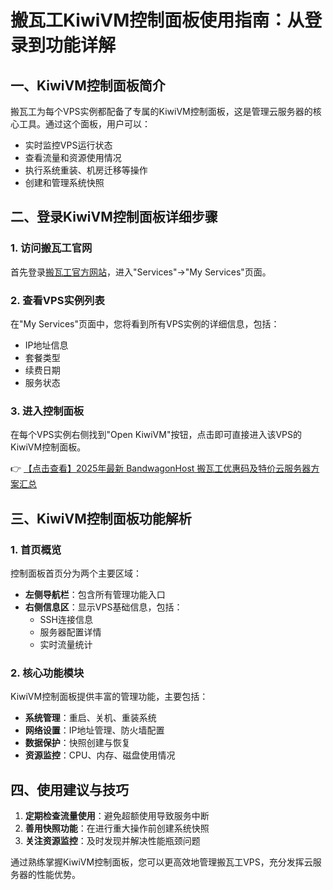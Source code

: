 # 搬瓦工KiwiVM控制面板使用指南：从登录到功能详解

## 一、KiwiVM控制面板简介

搬瓦工为每个VPS实例都配备了专属的KiwiVM控制面板，这是管理云服务器的核心工具。通过这个面板，用户可以：

- 实时监控VPS运行状态
- 查看流量和资源使用情况
- 执行系统重装、机房迁移等操作
- 创建和管理系统快照

## 二、登录KiwiVM控制面板详细步骤

### 1. 访问搬瓦工官网
首先登录[搬瓦工官方网站](https://bit.ly/banwagon)，进入"Services"→"My Services"页面。

### 2. 查看VPS实例列表
在"My Services"页面中，您将看到所有VPS实例的详细信息，包括：
- IP地址信息
- 套餐类型
- 续费日期
- 服务状态

### 3. 进入控制面板
在每个VPS实例右侧找到"Open KiwiVM"按钮，点击即可直接进入该VPS的KiwiVM控制面板。

👉 [【点击查看】2025年最新 BandwagonHost 搬瓦工优惠码及特价云服务器方案汇总](https://bit.ly/banwagon)

## 三、KiwiVM控制面板功能解析

### 1. 首页概览
控制面板首页分为两个主要区域：
- **左侧导航栏**：包含所有管理功能入口
- **右侧信息区**：显示VPS基础信息，包括：
  - SSH连接信息
  - 服务器配置详情
  - 实时流量统计

### 2. 核心功能模块
KiwiVM控制面板提供丰富的管理功能，主要包括：
- **系统管理**：重启、关机、重装系统
- **网络设置**：IP地址管理、防火墙配置
- **数据保护**：快照创建与恢复
- **资源监控**：CPU、内存、磁盘使用情况

## 四、使用建议与技巧

1. **定期检查流量使用**：避免超额使用导致服务中断
2. **善用快照功能**：在进行重大操作前创建系统快照
3. **关注资源监控**：及时发现并解决性能瓶颈问题

通过熟练掌握KiwiVM控制面板，您可以更高效地管理搬瓦工VPS，充分发挥云服务器的性能优势。